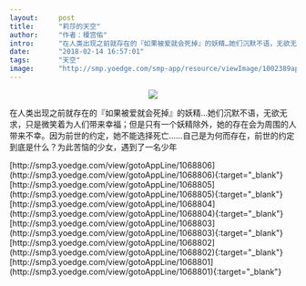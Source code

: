 ```yaml
---
layout:     post
title:      "莉莎的天空"
author:     "作者：榎宫佑"
intro:      "在人类出现之前就存在的『如果被爱就会死掉』的妖精…她们沉默不语，无欲无求，只是微笑着为人们带来幸福；但是只有一个妖精除外，她的存在会为周围的人带来不幸。因为前世的约定，她不能选择死亡……自己是为何而存在，前世的约定到底是什么？为此苦恼的少女，遇到了一名少年"
date:       "2018-02-14 16:57:01"
tags:       "天空"
image:      "http://smp.yoedge.com/smp-app/resource/viewImage/1002389appline.png"
---
```

<div style="text-align: center">
<p><img src="http://smp.yoedge.com/smp-app/resource/viewImage/1002389appline.png"/></p>
</div>
<p class="post-meta">
<span>在人类出现之前就存在的『如果被爱就会死掉』的妖精…她们沉默不语，无欲无求，只是微笑着为人们带来幸福；但是只有一个妖精除外，她的存在会为周围的人带来不幸。因为前世的约定，她不能选择死亡……自己是为何而存在，前世的约定到底是什么？为此苦恼的少女，遇到了一名少年</span>
</p>
[http://smp3.yoedge.com/view/gotoAppLine/1068806](http://smp3.yoedge.com/view/gotoAppLine/1068806){:target="_blank"}
[http://smp3.yoedge.com/view/gotoAppLine/1068805](http://smp3.yoedge.com/view/gotoAppLine/1068805){:target="_blank"}
[http://smp3.yoedge.com/view/gotoAppLine/1068804](http://smp3.yoedge.com/view/gotoAppLine/1068804){:target="_blank"}
[http://smp3.yoedge.com/view/gotoAppLine/1068803](http://smp3.yoedge.com/view/gotoAppLine/1068803){:target="_blank"}
[http://smp3.yoedge.com/view/gotoAppLine/1068802](http://smp3.yoedge.com/view/gotoAppLine/1068802){:target="_blank"}
[http://smp3.yoedge.com/view/gotoAppLine/1068801](http://smp3.yoedge.com/view/gotoAppLine/1068801){:target="_blank"}


